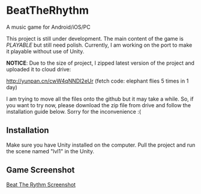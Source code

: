 # BeatTheRhythm

A music game for Android/iOS/PC

This project is still under development. The main content of the game is *PLAYABLE* but still need polish. Currently, I am working on the port to make it playable without use of Unity.

**NOTICE**: Due to the size of project, I zipped latest version of the project and uploaded it to cloud drive:

http://yunpan.cn/cwW4qNNDI2eUr (fetch code: elephant flies 5 times in 1 day)

I am trying to move all the files onto the github but it may take a while. So, if you want to try now, please download the zip file from drive and follow the installation guide below. Sorry for the inconvenience :(

## Installation

Make sure you have Unity installed on the computer. Pull the project and run the scene named "lvl1" in the Unity.


## Game Screenshot

[Beat The Rythm Screenshot](https://github.com/xxks-kkk/BeatTheRhythm/blob/master/pic1.png)


